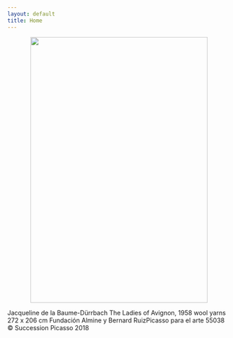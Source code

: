 ```yaml
---
layout: default
title: Home
---
```


<p align="center">
  <img src="https://user-images.githubusercontent.com/41255076/152648943-fe1f594c-dd55-4d3d-a392-2c8114944631.jpg" width="400" height="600">
</p>
Jacqueline de la Baume-Dürrbach The Ladies of Avignon, 1958 wool yarns 272 x 206 cm Fundación Almine y Bernard RuizPicasso para el arte 55038 © Succession Picasso 2018

